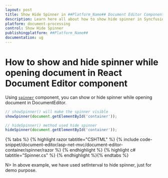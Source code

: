 ```yaml
---
layout: post
title: Show Hide Spinner in ##Platform_Name## Document Editor Component
description: Learn here all about how to show hide spinner in Syncfusion ##Platform_Name## Document Editor component of Syncfusion Essential JS 2 and more.
platform: document-processing
control: Show Hide Spinner
publishingplatform: ##Platform_Name##
documentation: ug
---
```



# How to show and hide spinner while opening document in React Document Editor component

Using [`spinner`](https://ej2.syncfusion.com/aspnetcore/documentation/spinner/getting-started-asp-core/) component, you can show or hide spinner while opening document in DocumentEditor.

```typescript
// showSpinner() will make the spinner visible
showSpinner(document.getElementById('container'));

// hideSpinner() method used hide spinner
hideSpinner(document.getElementById('container'));
```


{% tabs %}
{% highlight razor tabtitle="CSHTML" %}
{% include code-snippet/document-editor/asp-net-mvc/document-editor-container/spinner/razor %}
{% endhighlight %}
{% highlight c# tabtitle="Spinner.cs" %}
{% endhighlight %}{% endtabs %}



N> In above example, we have used setInterval to hide spinner, just for demo purpose.
